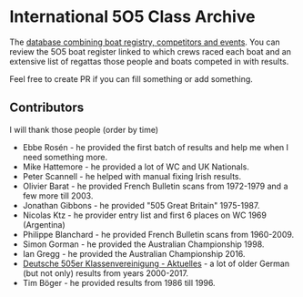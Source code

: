 # International 5O5 Class Archive

The [database combining boat registry, competitors and events](https://5o5.iworks.pl/). You can review the 5O5 boat register linked to which crews raced each boat and an extensive list of regattas those people and boats competed in with results.

Feel free to create PR if you can fill something or add something.

## Contributors

I will thank those people (order by time)

* Ebbe Rosén - he provided the first batch of results and help me when I need something more.
* Mike Hattemore - he provided a lot of WC and UK Nationals.
* Peter Scannell - he helped with manual fixing Irish results.
* Olivier Barat - he provided French Bulletin scans from 1972-1979 and a few more till 2003.
* Jonathan Gibbons - he provided "505 Great Britain" 1975-1987.
* Nicolas Ktz - he provider entry list and first 6 places on WC 1969 (Argentina)
* Philippe Blanchard - he provided French Bulletin scans from 1960-2009.
* Simon Gorman - he provided the Australian Championship 1998.
* Ian Gregg - he provided the Australian Championship 2016.
* [Deutsche 505er Klassenvereinigung - Aktuelles](http://505.3wadmin.de/) - a lot of older German (but not only) results from years 2000-2017.
* Tim Böger - he provided results from 1986 till 1996.

